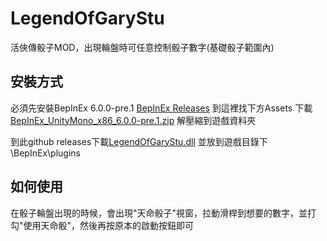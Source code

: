 # LegendOfGaryStu

活俠傳骰子MOD，出現輪盤時可任意控制骰子數字(基礎骰子範圍內)

## 安裝方式

必須先安裝BepInEx 6.0.0-pre.1 
[BepInEx Releases](https://github.com/BepInEx/BepInEx/releases/tag/v6.0.0-pre.1) 到這裡找下方Assets
下載[BepInEx_UnityMono_x86_6.0.0-pre.1.zip](BepInEx_UnityMono_x86_6.0.0-pre.1.zip) 解壓縮到遊戲資料夾

到此github releases下載[LegendOfGaryStu.dll](https://github.com/hsinyu-chen/LegendOfGaryStu/releases/tag/v0.1) 並放到遊戲目錄下\BepInEx\plugins

## 如何使用

在骰子輪盤出現的時候，會出現"天命骰子"視窗，拉動滑桿到想要的數字，並打勾"使用天命骰"，然後再按原本的啟動按鈕即可
